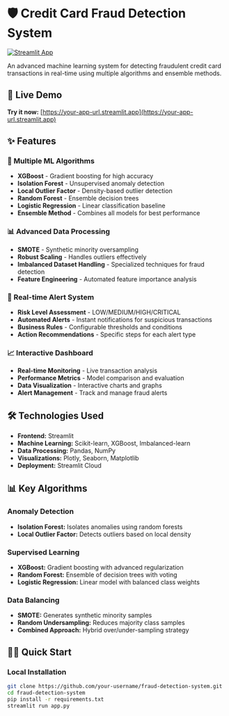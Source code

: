 # 🛡️ Credit Card Fraud Detection System

[![Streamlit App](https://static.streamlit.io/badges/streamlit_badge_black_white.svg)](https://your-app-url.streamlit.app)

An advanced machine learning system for detecting fraudulent credit card transactions in real-time using multiple algorithms and ensemble methods.

## 🚀 Live Demo
**Try it now:** [https://your-app-url.streamlit.app](https://your-app-url.streamlit.app)

## ✨ Features

### 🤖 Multiple ML Algorithms
- **XGBoost** - Gradient boosting for high accuracy
- **Isolation Forest** - Unsupervised anomaly detection
- **Local Outlier Factor** - Density-based outlier detection
- **Random Forest** - Ensemble decision trees
- **Logistic Regression** - Linear classification baseline
- **Ensemble Method** - Combines all models for best performance

### 📊 Advanced Data Processing
- **SMOTE** - Synthetic minority oversampling
- **Robust Scaling** - Handles outliers effectively
- **Imbalanced Dataset Handling** - Specialized techniques for fraud detection
- **Feature Engineering** - Automated feature importance analysis

### 🚨 Real-time Alert System
- **Risk Level Assessment** - LOW/MEDIUM/HIGH/CRITICAL
- **Automated Alerts** - Instant notifications for suspicious transactions
- **Business Rules** - Configurable thresholds and conditions
- **Action Recommendations** - Specific steps for each alert type

### 📈 Interactive Dashboard
- **Real-time Monitoring** - Live transaction analysis
- **Performance Metrics** - Model comparison and evaluation
- **Data Visualization** - Interactive charts and graphs
- **Alert Management** - Track and manage fraud alerts

## 🛠️ Technologies Used

- **Frontend:** Streamlit
- **Machine Learning:** Scikit-learn, XGBoost, Imbalanced-learn
- **Data Processing:** Pandas, NumPy
- **Visualizations:** Plotly, Seaborn, Matplotlib
- **Deployment:** Streamlit Cloud

## 📊 Key Algorithms

### **Anomaly Detection**
- **Isolation Forest:** Isolates anomalies using random forests
- **Local Outlier Factor:** Detects outliers based on local density

### **Supervised Learning**
- **XGBoost:** Gradient boosting with advanced regularization
- **Random Forest:** Ensemble of decision trees with voting
- **Logistic Regression:** Linear model with balanced class weights

### **Data Balancing**
- **SMOTE:** Generates synthetic minority samples
- **Random Undersampling:** Reduces majority class samples
- **Combined Approach:** Hybrid over/under-sampling strategy

## 🏃‍♂️ Quick Start

### Local Installation
```bash
git clone https://github.com/your-username/fraud-detection-system.git
cd fraud-detection-system
pip install -r requirements.txt
streamlit run app.py